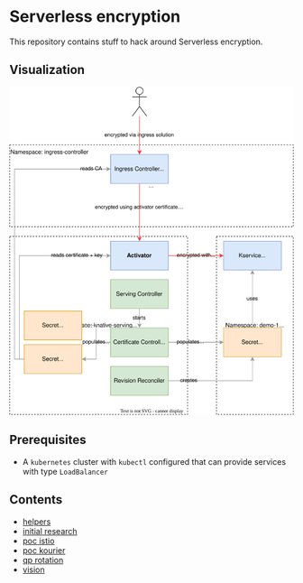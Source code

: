 # Serverless encryption
This repository contains stuff to hack around Serverless encryption.

## Visualization
![Visualization](https://raw.githubusercontent.com/ReToCode/diagrams/main/knative-encryption/internal-encryption.drawio.svg)

## Prerequisites
* A `kubernetes` cluster with `kubectl` configured that can provide services with type `LoadBalancer`

## Contents
* [helpers](./0-helpers)
* [initial research](./1-initial-research)
* [poc istio](./2-poc-net-istio)
* [poc kourier](./3-poc-kourier)
* [qp rotation](./4-qp-rotation)
* [vision](./5-final)
